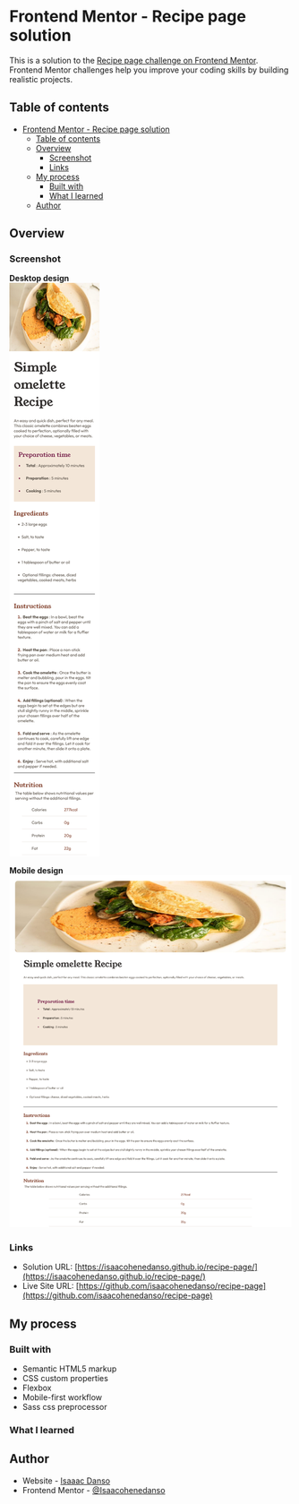 # Frontend Mentor - Recipe page solution

This is a solution to the [Recipe page challenge on Frontend Mentor](https://www.frontendmentor.io/challenges/recipe-page-KiTsR8QQKm). Frontend Mentor challenges help you improve your coding skills by building realistic projects. 

## Table of contents

- [Frontend Mentor - Recipe page solution](#frontend-mentor---recipe-page-solution)
  - [Table of contents](#table-of-contents)
  - [Overview](#overview)
    - [Screenshot](#screenshot)
    - [Links](#links)
  - [My process](#my-process)
    - [Built with](#built-with)
    - [What I learned](#what-i-learned)
  - [Author](#author)

## Overview

### Screenshot
**Desktop design**  
![MOBILE_SCREENSHOT](/screenshots/recipe_page_mobile_screenshot.png)

**Mobile design**  
![DESKTOP_SCREENSHOT](/screenshots/recipe_page_desktop_screenshot.png)

### Links

- Solution URL: [https://isaacohenedanso.github.io/recipe-page/](https://isaacohenedanso.github.io/recipe-page/)
- Live Site URL: [https://github.com/isaacohenedanso/recipe-page](https://github.com/isaacohenedanso/recipe-page)

## My process

### Built with
- Semantic HTML5 markup
- CSS custom properties
- Flexbox
- Mobile-first workflow
- Sass css preprocessor


### What I learned

## Author

- Website - [Isaaac Danso]()
- Frontend Mentor - [@Isaacohenedanso](https://www.frontendmentor.io/profile/isaacohenedanso)